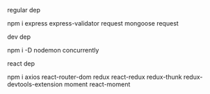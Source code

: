 regular dep

npm i express express-validator request mongoose request

dev dep

npm i -D nodemon concurrently

react dep

npm i axios react-router-dom redux react-redux redux-thunk redux-devtools-extension moment react-moment
